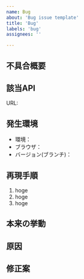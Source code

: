 ```yaml
---
name: Bug
about: 'Bug issue template'
title: 'Bug'
labels: 'bug'
assignees: ''

---
```


## 不具合概要

## 該当API
URL:

## 発生環境
- 環境：
- ブラウザ：
- バージョン(ブランチ)：

## 再現手順
<!-- リクエストパラメータを記述いただきたく -->
1. hoge
2. hoge
3. hoge

## 本来の挙動

## 原因
<!-- もし分かる場合、当たりがつく場合は記載 -->

## 修正案
